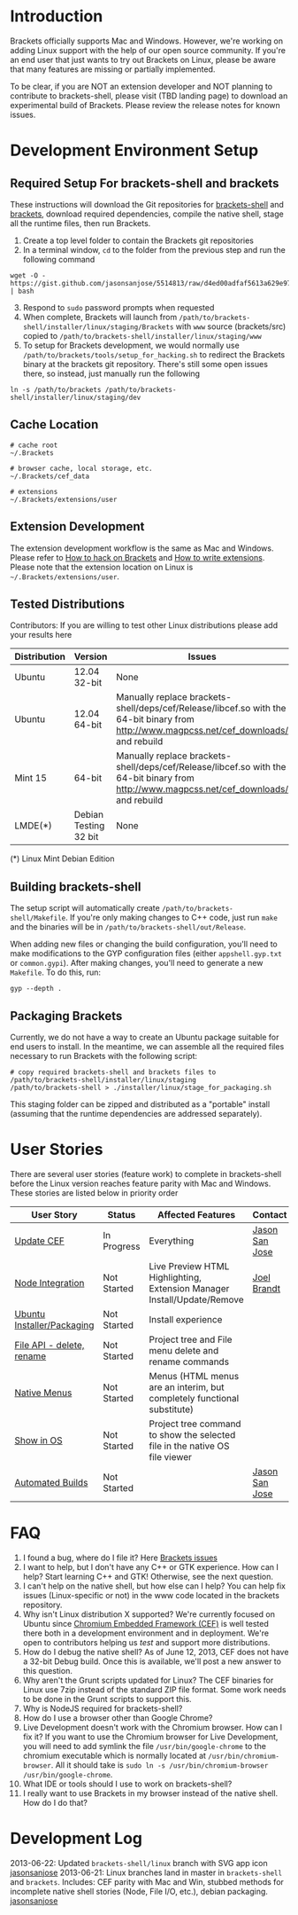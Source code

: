 Introduction
====

Brackets officially supports Mac and Windows. However, we're working on adding Linux support with the help of our open source community. If you're an end user that just wants to try out Brackets on Linux, please be aware that many features are missing or partially implemented.

To be clear, if you are NOT an extension developer and NOT planning to contribute to brackets-shell, please visit (TBD landing page) to download an experimental build of Brackets. Please review the release notes for known issues.

Development Environment Setup
====

Required Setup For brackets-shell and brackets
----

These instructions will download the Git repositories for [brackets-shell](https://github.com/adobe/brackets-shell) and [brackets](https://github.com/adobe/brackets), download required dependencies, compile the native shell, stage all the runtime files, then run Brackets.

1. Create a top level folder to contain the Brackets git repositories
2. In a terminal window, ``cd`` to the folder from the previous step and run the following command
```shell
wget -O - https://gist.github.com/jasonsanjose/5514813/raw/d4ed00adfaf5613a629e97a4f9123532e9938928/setup.sh | bash
```
3. Respond to ``sudo`` password prompts when requested
4. When complete, Brackets will launch from ``/path/to/brackets-shell/installer/linux/staging/Brackets`` with ``www`` source (brackets/src) copied to ``/path/to/brackets-shell/installer/linux/staging/www``
5. To setup for Brackets development, we would normally use ``/path/to/brackets/tools/setup_for_hacking.sh`` to redirect the Brackets binary at the brackets git repository. There's still some open issues there, so instead, just manually run the following
```shell
ln -s /path/to/brackets /path/to/brackets-shell/installer/linux/staging/dev
```

Cache Location
----

```
# cache root
~/.Brackets

# browser cache, local storage, etc.
~/.Brackets/cef_data

# extensions
~/.Brackets/extensions/user
```

Extension Development
----

The extension development workflow is the same as Mac and Windows. Please refer to [How to hack on Brackets](https://github.com/adobe/brackets/wiki/How-to-Hack-on-Brackets) and [How to write extensions](https://github.com/adobe/brackets/wiki/How%20to%20write%20extensions). Please note that the extension location on Linux is ``~/.Brackets/extensions/user``.

Tested Distributions
----

Contributors: If you are willing to test other Linux distributions please add your results here

| Distribution | Version | Issues |
| ------------ | ------- | ----- |
| Ubuntu | 12.04 32-bit | None |
| Ubuntu | 12.04 64-bit | Manually replace brackets-shell/deps/cef/Release/libcef.so with the 64-bit binary from http://www.magpcss.net/cef_downloads/ and rebuild |
| Mint 15 | 64-bit | Manually replace brackets-shell/deps/cef/Release/libcef.so with the 64-bit binary from http://www.magpcss.net/cef_downloads/ and rebuild |
|LMDE(*) | Debian Testing 32 bit |None|

(*) Linux Mint Debian Edition

Building brackets-shell
----

The setup script will automatically create ``/path/to/brackets-shell/Makefile``. If you're only making changes to C++ code, just run ``make`` and the binaries will be in ``/path/to/brackets-shell/out/Release``. 

When adding new files or changing the build configuration, you'll need to make modifications to the GYP configuration files (either ``appshell.gyp.txt`` or ``common.gypi``). After making changes, you'll need to generate a new ``Makefile``. To do this, run:

```
gyp --depth .
```

Packaging Brackets
----

Currently, we do not have a way to create an Ubuntu package suitable for end users to install. In the meantime, we can assemble all the required files necessary to run Brackets with the following script:

```
# copy required brackets-shell and brackets files to /path/to/brackets-shell/installer/linux/staging
/path/to/brackets-shell > ./installer/linux/stage_for_packaging.sh
```

This staging folder can be zipped and distributed as a "portable" install (assuming that the runtime dependencies are addressed separately).

User Stories
====

There are several user stories (feature work) to complete in brackets-shell before the Linux version reaches feature parity with Mac and Windows. These stories are listed below in priority order

| User Story | Status | Affected Features | Contact |
| ---------- | ------ | ----------------- | ------- |
| [Update CEF](https://trello.com/c/E8N0Q6dE) | In Progress | Everything | [Jason San Jose](http://github.com/jasonsanjose) |
| [Node Integration](https://trello.com/c/9nX06hWa) | Not Started | Live Preview HTML Highlighting, Extension Manager Install/Update/Remove | [Joel Brandt](http://github.com/joelrbrandt) |
| [Ubuntu Installer/Packaging](https://trello.com/c/ZoCPy6mD) | Not Started | Install experience | |
| [File API - delete, rename](https://trello.com/c/WMB6vtwO) | Not Started | Project tree and File menu delete and rename commands | |
| [Native Menus](https://trello.com/c/WMB6vtwO) | Not Started | Menus (HTML menus are an interim, but completely functional substitute) | |
| [Show in OS](https://trello.com/c/RF1ddQGK) | Not Started | Project tree command to show the selected file in the native OS file viewer | |
| [Automated Builds](https://trello.com/c/P35As8lf) | Not Started | | [Jason San Jose](http://github.com/jasonsanjose) |

FAQ
====

1. I found a bug, where do I file it? Here [Brackets issues](https://github.com/adobe/brackets/issues)
1. I want to help, but I don't have any C++ or GTK experience. How can I help? Start learning C++ and GTK! Otherwise, see the next question.
1. I can't help on the native shell, but how else can I help? You can help fix issues (Linux-specific or not) in the www code located in the brackets repository.
1. Why isn't Linux distribution X supported?
We're currently focused on Ubuntu since [Chromium Embedded Framework (CEF)](https://code.google.com/p/chromiumembedded/) is well tested there both in a development environment and in deployment. We're open to contributors helping us *test* and support more distributions.
1. How do I debug the native shell? As of June 12, 2013, CEF does not have a 32-bit Debug build. Once this is available, we'll post a new answer to this question.
1. Why aren't the Grunt scripts updated for Linux? The CEF binaries for Linux use 7zip instead of the standard ZIP file format. Some work needs to be done in the Grunt scripts to support this.
1. Why is NodeJS required for brackets-shell? 
1. How do I use a browser other than Google Chrome?
1. Live Development doesn't work with the Chromium browser.  How can I fix it?  If you want to use the Chromium browser for Live Development, you will need to add symlink the file `/usr/bin/google-chrome` to the chromium executable which is normally located at `/usr/bin/chromium-browser`. All it should take is `sudo ln -s /usr/bin/chromium-browser /usr/bin/google-chrome`.
1. What IDE or tools should I use to work on brackets-shell?
1. I really want to use Brackets in my browser instead of the native shell. How do I do that?

Development Log
====
2013-06-22: Updated ``brackets-shell/linux`` branch with SVG app icon [jasonsanjose](http://github.com/jasonsanjose)
2013-06-21: Linux branches land in master in ``brackets-shell`` and ``brackets``. Includes: CEF parity with Mac and Win, stubbed methods for incomplete native shell stories (Node, File I/O, etc.), debian packaging. [jasonsanjose](http://github.com/jasonsanjose)